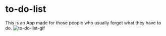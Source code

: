 # to-do-list
This is an App made for those people who usually forget what they have to do.
![to-do-list-gif](https://user-images.githubusercontent.com/86635927/164319611-ff0654cf-e1c9-48a6-895c-066e27433bc2.gif)

